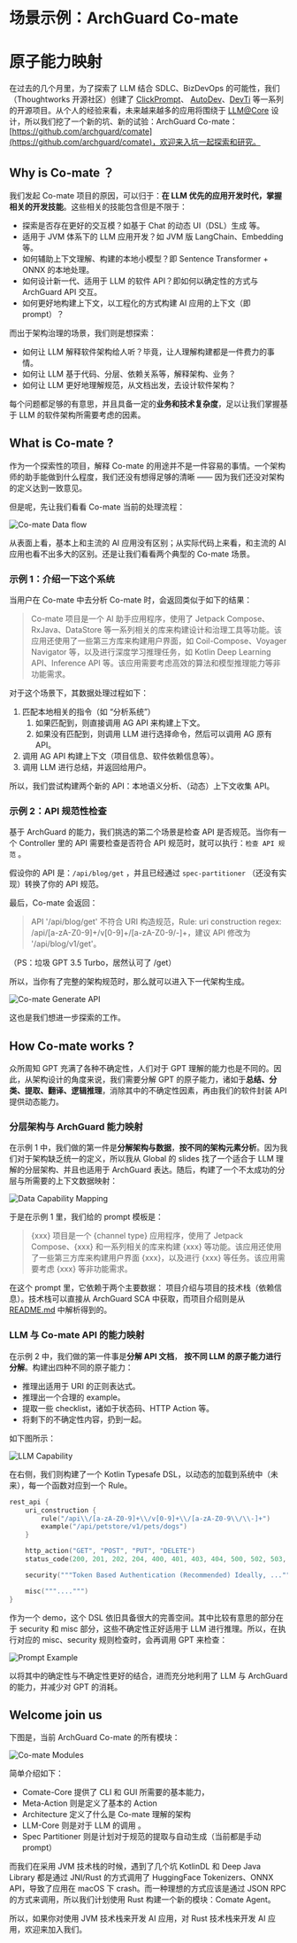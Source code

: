 # 场景示例：ArchGuard Co-mate

# 原子能力映射

在过去的几个月里，为了探索了 LLM 结合 SDLC、BizDevOps 的可能性，我们（Thoughtworks 开源社区）创建了 [ClickPrompt](https://github.com/prompt-engineering/click-prompt)、 [AutoDev](https://github.com/unit-mesh/auto-dev)、[DevTi](https://github.com/unit-mesh/devti) 等一系列的开源项目。从个人的经验来看，未来越来越多的应用将围绕于 [LLM@Core](https://www.phodal.com/blog/llm-at-core-for-developer/) 设计，所以我们挖了一个新的坑、新的试验：ArchGuard Co-mate：[https://github.com/archguard/comate](https://github.com/archguard/comate)，欢迎来入坑一起探索和研究。

## Why is Co-mate ？

我们发起 Co-mate 项目的原因，可以归于：**在 LLM 优先的应用开发时代，掌握相关的开发技能**。这些相关的技能包含但是不限于：

- 探索是否存在更好的交互模？如基于 Chat 的动态 UI（DSL）生成 等。
- 适用于 JVM 体系下的 LLM 应用开发？如 JVM 版 LangChain、Embedding 等。
- 如何辅助上下文理解、构建的本地小模型？即 Sentence Transformer + ONNX 的本地处理。
- 如何设计新一代、适用于 LLM 的软件 API？即如何以确定性的方式与 ArchGuard API 交互。
- 如何更好地构建上下文，以工程化的方式构建 AI 应用的上下文（即 prompt）？

而出于架构治理的场景，我们则是想探索：

- 如何让 LLM 解释软件架构给人听？毕竟，让人理解构建都是一件费力的事情。
- 如何让 LLM 基于代码、分层、依赖关系等，解释架构、业务？
- 如何让 LLM 更好地理解规范，从文档出发，去设计软件架构？

每个问题都足够的有意思，并且具备一定的**业务和技术复杂度**，足以让我们掌握基于 LLM 的软件架构所需要考虑的因素。

## What is Co-mate ?

作为一个探索性的项目，解释 Co-mate 的用途并不是一件容易的事情。一个架构师的助手能做到什么程度，我们还没有想得足够的清晰 —— 因为我们还没对架构的定义达到一致意见。

但是呢，先让我们看看 Co-mate 当前的处理流程：

![Co-mate Data flow](images/comate-data-flow.png)

从表面上看，基本上和主流的 AI 应用没有区别；从实际代码上来看，和主流的 AI 应用也看不出多大的区别。还是让我们看看两个典型的 Co-mate 场景。

### 示例 1：介绍一下这个系统

当用户在 Co-mate 中去分析 Co-mate 时，会返回类似于如下的结果：

> Co-mate 项目是一个 AI 助手应用程序，使用了 Jetpack Compose、RxJava、DataStore 等一系列相关的库来构建设计和治理工具等功能。该应用还使用了一些第三方库来构建用户界面，如 Coil-Compose、Voyager Navigator 等，以及进行深度学习推理任务，如 Kotlin Deep Learning API、Inference API 等。该应用需要考虑高效的算法和模型推理能力等非功能需求。
>

对于这个场景下，其数据处理过程如下：

1. 匹配本地相关的指令（如 “分析系统”）
    1. 如果匹配到，则直接调用 AG API 来构建上下文。
    2. 如果没有匹配到，则调用 LLM 进行选择命令，然后可以调用 AG 原有 API。
2. 调用 AG API 构建上下文（项目信息、软件依赖信息等）。
3. 调用 LLM 进行总结，并返回给用户。

所以，我们尝试构建两个新的 API：本地语义分析、（动态）上下文收集 API。

### 示例 2：API 规范性检查

基于 ArchGuard 的能力，我们挑选的第二个场景是检查 API 是否规范。当你有一个 Controller 里的 API 需要检查是否符合 API 规范时，就可以执行：`检查 API 规范` 。

假设你的 API 是：`/api/blog/get` ，并且已经通过 `spec-partitioner` （还没有实现）转换了你的 API 规范。

最后，Co-mate 会返回：

> API '/api/blog/get' 不符合 URI 构造规范，Rule: uri construction regex: \/api\/[a-zA-Z0-9]+\/v[0-9]+\/[a-zA-Z0-9\/\-]+，建议 API 修改为 '/api/blog/v1/get'。
>

（PS：垃圾 GPT 3.5 Turbo，居然认可了 /get）

所以，当你有了完整的架构规范时，那么就可以进入下一代架构生成。

![Co-mate Generate API](images/comate-generate-api.png)

这也是我们想进一步探索的工作。

## How Co-mate works ?

众所周知 GPT 充满了各种不确定性，人们对于 GPT 理解的能力也是不同的。因此，从架构设计的角度来说，我们需要分解 GPT 的原子能力，诸如于**总结、分类、提取、翻译、逻辑推理**，消除其中的不确定性因素，再由我们的软件封装 API 提供动态能力。

### 分层架构与 ArchGuard 能力映射

在示例 1 中，我们做的第一件是**分解架构与数据**，**按不同的架构元素分析**。因为我们对于架构缺乏统一的定义，所以我从 Global 的 slides 找了一个适合于 LLM 理解的分层架构、并且也适用于 ArchGuard 表达。随后，构建了一个不太成功的分层与所需要的上下文数据映射：

![Data Capability Mapping](images/data-capability-mapping.png)

于是在示例 1 里，我们给的 prompt 模板是：

> {xxx} 项目是一个 {channel type} 应用程序，使用了 Jetpack Compose、{xxx} 和一系列相关的库来构建 {xxx} 等功能。该应用还使用了一些第三方库来构建用户界面 {xxx}，以及进行 {xxx} 等任务。该应用需要考虑 {xxx} 等非功能需求。
>

在这个 prompt 里，它依赖于两个主要数据： 项目介绍与项目的技术栈（依赖信息）。技术栈可以直接从 ArchGuard SCA 中获取，而项目介绍则是从 [README.md](http://README.md) 中解析得到的。

### LLM 与 Co-mate API 的能力映射

在示例 2 中，我们做的第一件事是**分解 API 文档**， **按不同 LLM 的原子能力进行分解**。构建出四种不同的原子能力：

- 推理出适用于 URI 的正则表达式。
- 推理出一个合理的 example。
- 提取一些 checklist，诸如于状态码、HTTP Action 等。
- 将剩下的不确定性内容，扔到一起。

如下图所示：

![LLM Capability](images/llm-capability-mapping-dsl.png)

在右侧，我们则构建了一个 Kotlin Typesafe DSL，以动态的加载到系统中（未来），每一个函数对应到一个 Rule。

```kotlin
rest_api {
    uri_construction {
        rule("/api\\/[a-zA-Z0-9]+\\/v[0-9]+\\/[a-zA-Z0-9\\/\\-]+")
        example("/api/petstore/v1/pets/dogs")
    }

    http_action("GET", "POST", "PUT", "DELETE")
    status_code(200, 201, 202, 204, 400, 401, 403, 404, 500, 502, 503, 504)

    security("""Token Based Authentication (Recommended) Ideally, ...""")

    misc("""....""")
}
```

作为一个 demo，这个 DSL 依旧具备很大的完善空间。其中比较有意思的部分在于 security 和 misc 部分，这些不确定性正好适用于 LLM 进行推理。所以，在执行对应的 misc、security 规则检查时，会再调用  GPT 来检查：

![Prompt Example](images/prompt-example.png)

以将其中的确定性与不确定性更好的结合，进而充分地利用了 LLM 与 ArchGuard 的能力，并减少对 GPT 的消耗。

## Welcome join us

下图是，当前 ArchGuard Co-mate 的所有模块：

![Co-mate Modules](images/co-mate-modules.png)

简单介绍如下：

- Comate-Core 提供了 CLI 和 GUI 所需要的基本能力，
- Meta-Action 则是定义了基本的 Action
- Architecture 定义了什么是 Co-mate 理解的架构
- LLM-Core 则是对于 LLM 的调用 。
- Spec Partitioner 则是计划对于规范的提取与自动生成（当前都是手动 prompt）

而我们在采用 JVM 技术栈的时候，遇到了几个坑 KotlinDL 和 Deep Java Library 都是通过 JNI/Rust 的方式调用了 HuggingFace Tokenizers、ONNX API，导致了应用在 macOS 下 crash。而一种理想的方式应该是通过 JSON RPC 的方式来调用，所以我们计划使用 Rust 构建一个新的模块：Comate Agent。

所以，如果你对使用 JVM 技术栈来开发 AI 应用，对 Rust 技术栈来开发 AI 应用，欢迎来加入我们。
